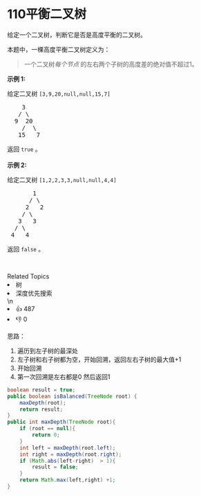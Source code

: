 # 110平衡二叉树

<p>给定一个二叉树，判断它是否是高度平衡的二叉树。</p>

<p>本题中，一棵高度平衡二叉树定义为：</p>

<blockquote>
<p>一个二叉树<em>每个节点&nbsp;</em>的左右两个子树的高度差的绝对值不超过1。</p>
</blockquote>

<p><strong>示例 1:</strong></p>

<p>给定二叉树 <code>[3,9,20,null,null,15,7]</code></p>

<pre>    3
   / \
  9  20
    /  \
   15   7</pre>

<p>返回 <code>true</code> 。<br>
<br>
<strong>示例 2:</strong></p>

<p>给定二叉树 <code>[1,2,2,3,3,null,null,4,4]</code></p>

<pre>       1
      / \
     2   2
    / \
   3   3
  / \
 4   4
</pre>

<p>返回&nbsp;<code>false</code> 。</p>

<p>&nbsp;</p>
<div><div>Related Topics</div><div><li>树</li><li>深度优先搜索</li></div></div>\n<div><li>👍 487</li><li>👎 0</li></div>

思路：

1. 遍历到左子树的最深处
2. 左子树和右子树都为空，开始回溯，返回左右子树的最大值+1
3. 开始回溯
4. 第一次回溯是左右都是0 然后返回1

```java
boolean result = true;
public boolean isBalanced(TreeNode root) {
    maxDepth(root);
    return result;
}
public int maxDepth(TreeNode root){
    if (root == null){
        return 0;
    }
    int left = maxDepth(root.left);
    int right = maxDepth(root.right);
    if (Math.abs(left-right)  > 1){
        result = false;
    }
    return Math.max(left,right) +1;
}
```

